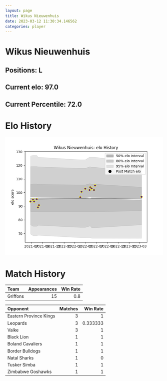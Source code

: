 ```yaml
---  
layout: page  
title: Wikus Nieuwenhuis  
date: 2023-03-12 11:30:34.146562  
categories: player  
---
```

# Wikus Nieuwenhuis

## Positions: L

## Current elo: 97.0

## Current Percentile: 72.0

# Elo History


![elo history](history_WikusNieuwenhuis.png)
# Match History


| Team     |   Appearances |   Win Rate |
|:---------|--------------:|-----------:|
| Griffons |            15 |        0.8 |

| Opponent               |   Matches |   Win Rate |
|:-----------------------|----------:|-----------:|
| Eastern Province Kings |         3 |   1        |
| Leopards               |         3 |   0.333333 |
| Valke                  |         3 |   1        |
| Black Lion             |         1 |   1        |
| Boland Cavaliers       |         1 |   1        |
| Border Bulldogs        |         1 |   1        |
| Natal Sharks           |         1 |   0        |
| Tusker Simba           |         1 |   1        |
| Zimbabwe Goshawks      |         1 |   1        |